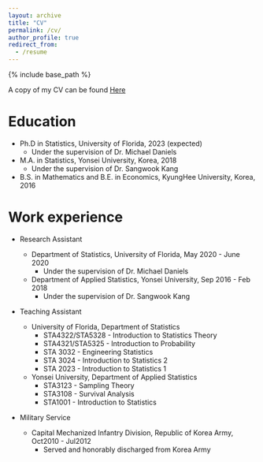 ```yaml
---
layout: archive
title: "CV"
permalink: /cv/
author_profile: true
redirect_from:
  - /resume
---
```


{% include base_path %}

A copy of my CV can be found [Here](http://woojungbae.github.io/files/CV.pdf)

Education
======
* Ph.D in Statistics, University of Florida, 2023 (expected)
  - Under the supervision of Dr. Michael Daniels
* M.A. in Statistics, Yonsei University, Korea, 2018
  - Under the supervision of Dr. Sangwook Kang
* B.S. in Mathematics and B.E. in Economics, KyungHee University, Korea, 2016

Work experience
======
* Research Assistant
  - Department of Statistics, University of Florida, May 2020 - June 2020
    + Under the supervision of Dr. Michael Daniels
  - Department of Applied Statistics, Yonsei University, Sep 2016 - Feb 2018 
    + Under the supervision of Dr. Sangwook Kang
    
* Teaching Assistant
  - University of Florida, Department of Statistics
    + STA4322/STA5328 - Introduction to Statistics Theory
    + STA4321/STA5325 - Introduction to Probability
    + STA 3032 - Engineering Statistics
    + STA 3024 - Introduction to Statistics 2
    + STA 2023 - Introduction to Statistics 1
  - Yonsei University, Department of Applied Statistics
    + STA3123 - Sampling Theory
    + STA3108 - Survival Analysis
    + STA1001 - Introduction to Statistics
    
* Military Service
  - Capital Mechanized Infantry Division, Republic of Korea Army, Oct2010 - Jul2012
    + Served and honorably discharged from Korea Army

<!--
Work experience
======
* Research Assistant
  - Sep 2016 - Feb 2018
    + Department of Applied Statistics, Yonsei University
    + Statistical inference and application of semiparametric quantile residual life models, National Research Foundation of Korea
    + Supervisor: Dr. Sangwook Kang
  - Sep2016 - Apr2017
    + Department of Applied Statistics, Yonsei University
    + Efficient statistical inferences, computing and application of semiparametric accelerated failure time models with induced smoothing, National Research Foundation of Korea
    + Supervisor: Dr. Sangwook Kang
-->
<!--
* Military Service
  - Oct2010 - Jul2012
    + Capital Mechanized Infantry Division, Republic of Korea Army
-->
<!--
Teaching experience
======
* Teaching Assistant
  - University of Florida, Department of Statistics
    + STA4322/STA5328 - Introduction to Statistics Theory
    + STA4321/STA5325 - Introduction to Probability
    + STA 3032 - Engineering Statistics
    + STA 2023 - Introduction to Statistics 1
  - Yonsei University, Department of Applied Statistics
    + STA3123 - Sampling Theory
    + STA3108 - Survival Analysis
    + STA1001 - Introduction to Statistics
-->
